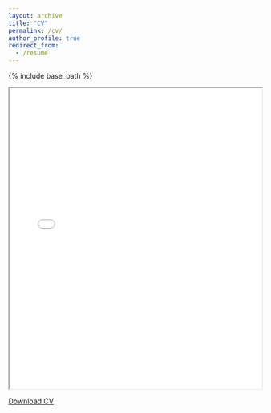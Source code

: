 ```yaml
---
layout: archive
title: "CV"
permalink: /cv/
author_profile: true
redirect_from:
  - /resume
---
```


{% include base_path %}

<iframe src="/files/DONGMIAO_ZHANG_CV_14072020.pdf" width="100%" height="600px">
</iframe>

[Download CV](/files/DONGMIAO_ZHANG_CV_14072020.pdf)
